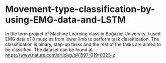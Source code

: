 # Movement-type-classification-by-using-EMG-data-and-LSTM
In the term project of Machine Learning class in Boğaziçi University, I used EMG data of 8 muscles from lower limb to perform task classification. The classification is binary, step-up tasks and the rest of the tasks are aimed to be classified. The dataset can be found at https://www.nature.com/articles/s41597-019-0323-z
